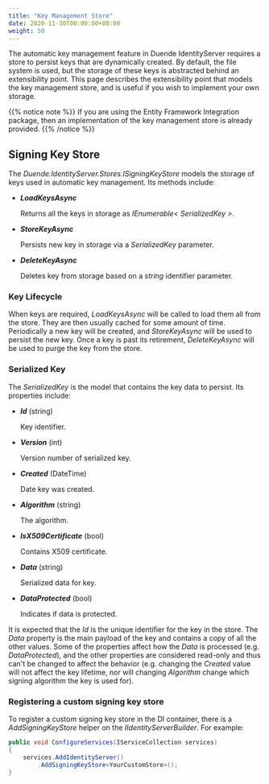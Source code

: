 ```yaml
---
title: "Key Management Store"
date: 2020-11-30T00:00:00+00:00
weight: 50
---
```


The automatic key management feature in Duende IdentityServer requires a store to persist keys that are dynamically created.
By default, the file system is used, but the storage of these keys is abstracted behind an extensibility point.
This page describes the extensibility point that models the key management store, and is useful if you wish to implement your own storage.

{{% notice note %}}
If you are using the Entity Framework Integration package, then an implementation of the key management store is already provided.
{{% /notice %}}

## Signing Key Store
The *Duende.IdentityServer.Stores.ISigningKeyStore* models the storage of keys used in automatic key management. Its methods include:

* ***LoadKeysAsync***
    
    Returns all the keys in storage as *IEnumerable< SerializedKey >*. 

* ***StoreKeyAsync***

    Persists new key in storage via a *SerializedKey* parameter.

* ***DeleteKeyAsync*** 

    Deletes key from storage based on a *string* identifier parameter.

### Key Lifecycle
When keys are required, *LoadKeysAsync* will be called to load them all from the store. They are then usually cached for some amount of time.
Periodically a new key will be created, and *StoreKeyAsync* will be used to persist the new key.
Once a key is past its retirement, *DeleteKeyAsync* will be used to purge the key from the store.

### Serialized Key
The *SerializedKey* is the model that contains the key data to persist. Its properties include:

* ***Id*** (string)

    Key identifier.

* ***Version*** (int)

    Version number of serialized key.

* ***Created*** (DateTime)

    Date key was created.

* ***Algorithm*** (string)

    The algorithm.

* ***IsX509Certificate*** (bool)

    Contains X509 certificate.

* ***Data*** (string)

    Serialized data for key.

* ***DataProtected*** (bool)

    Indicates if data is protected.

It is expected that the *Id* is the unique identifier for the key in the store. The *Data* property is the main payload of the key and contains a copy of all the other values. Some of the properties affect how the *Data* is processed (e.g. *DataProtected*), and the other properties are considered read-only and thus can't be changed to affect the behavior (e.g. changing the *Created* value will not affect the key lifetime, nor will changing *Algorithm* change which signing algorithm the key is used for).

### Registering a custom signing key store

To register a custom signing key store in the DI container, there is a *AddSigningKeyStore* helper on the *IIdentityServerBuilder*. 
For example:

```cs
public void ConfigureServices(IServiceCollection services)
{
    services.AddIdentityServer()
        .AddSigningKeyStore<YourCustomStore>();
}
```
